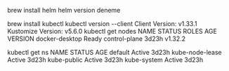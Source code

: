 brew install helm
helm version deneme

brew install kubectl
kubectl version --client
Client Version: v1.33.1
Kustomize Version: v5.6.0
kubectl get nodes
NAME             STATUS   ROLES           AGE     VERSION
docker-desktop   Ready    control-plane   3d23h   v1.32.2

kubectl get ns
NAME              STATUS   AGE
default           Active   3d23h
kube-node-lease   Active   3d23h
kube-public       Active   3d23h
kube-system       Active   3d23h


